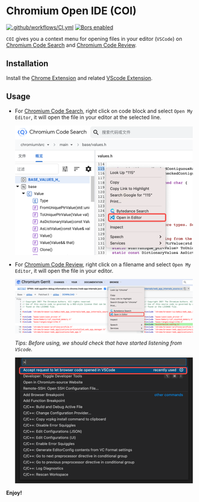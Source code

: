 # Chromium Open IDE (COI)

[![.github/workflows/CI.yml](https://img.shields.io/github/workflow/status/EFanZh/Graphviz-Preview/CI/master)](https://github.com/EFanZh/Graphviz-Preview/actions?query=workflow%3A.github%2Fworkflows%2FCI.yml)
[![Bors enabled](https://img.shields.io/badge/bors-enabled-brightgreen)](https://app.bors.tech/repositories/23758)

`COI` gives you a context menu for opening files in your editor (`VSCode`) on
[Chromium Code Search](https://source.chromium.org) and
[Chromium Code Review](https://chromium-review.googlesource.com).

## Installation

Install the [Chrome Extension](https://github.com/song-fangzhen/chromium-open-ide/releases/tag/v1.1) and related [VScode Extension](https://marketplace.visualstudio.com/items?itemName=FangzhenSong.chromium-source-opener).

## Usage

- For [Chromium Code Search](https://source.chromium.org), right click on code block and select `Open My Editor`, 
it will open the file in your editor at the selected line.

    <img src="images/COI01.png" onerror="this.onerror=null; this.remove();" alt="COI01.png" width="500"/>

- For [Chromium Code Review](https://chromium-review.googlesource.com), right click on a filename and select 
`Open My Editor`, it will open the file in your editor.

    <img src="images/COI02.png" onerror="this.onerror=null; this.remove();" alt="COI02.png" width="500"/>

    *Tips: Before using, we should check that have started listening from `VScode`.*

    <img src="images/COI03.png" onerror="this.onerror=null; this.remove();" alt="COI03.png" width="500"/>

**Enjoy!**
